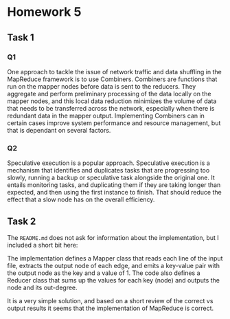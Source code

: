 # Homework 5

## Task 1

### Q1

One approach to tackle the issue of network traffic and data shuffling in the MapReduce framework is to use Combiners. Combiners are functions that run on the mapper nodes before data is sent to the reducers. They aggregate and perform preliminary processing of the data locally on the mapper nodes, and this local data reduction minimizes the volume of data that needs to be transferred across the network, especially when there is redundant data in the mapper output. Implementing Combiners can in certain cases improve system performance and resource management, but that is dependant on several factors.

### Q2

Speculative execution is a popular approach. Speculative execution is a mechanism that identifies and duplicates tasks that are progressing too slowly, running a backup or speculative task alongside the original one. It entails monitoring tasks, and duplicating them if they are taking longer than expected, and then using the first instance to finish. That should reduce the effect that a slow node has on the overall efficiency.

## Task 2

The `README.md` does not ask for information about the implementation, but I included a short bit here:

The implementation defines a Mapper class that reads each line of the input file, extracts the output node of each edge, and emits a key-value pair with the output node as the key and a value of 1. The code also defines a Reducer class that sums up the values for each key (node) and outputs the node and its out-degree.

It is a very simple solution, and based on a short review of the correct vs output results it seems that the implementation of MapReduce is correct.

